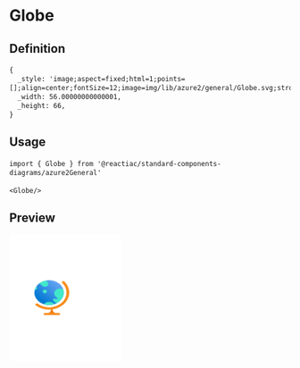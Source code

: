 # Globe

## Definition

```
{
  _style: 'image;aspect=fixed;html=1;points=[];align=center;fontSize=12;image=img/lib/azure2/general/Globe.svg;strokeColor=none;',
  _width: 56.00000000000001,
  _height: 66,
}
```

## Usage

```
import { Globe } from '@reactiac/standard-components-diagrams/azure2General'

<Globe/>
```

## Preview

<img src="./globe.png" width="200"/>
